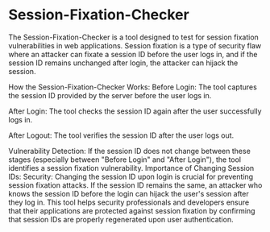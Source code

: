 # Session-Fixation-Checker
The Session-Fixation-Checker is a tool designed to test for session fixation vulnerabilities in web applications. Session fixation is a type of security flaw where an attacker can fixate a session ID before the user logs in, and if the session ID remains unchanged after login, the attacker can hijack the session.

How the Session-Fixation-Checker Works:
Before Login: The tool captures the session ID provided by the server before the user logs in.

After Login: The tool checks the session ID again after the user successfully logs in.

After Logout: The tool verifies the session ID after the user logs out.

Vulnerability Detection:
If the session ID does not change between these stages (especially between "Before Login" and "After Login"), the tool identifies a session fixation vulnerability.
Importance of Changing Session IDs:
Security: Changing the session ID upon login is crucial for preventing session fixation attacks. If the session ID remains the same, an attacker who knows the session ID before the login can hijack the user's session after they log in.
This tool helps security professionals and developers ensure that their applications are protected against session fixation by confirming that session IDs are properly regenerated upon user authentication.
